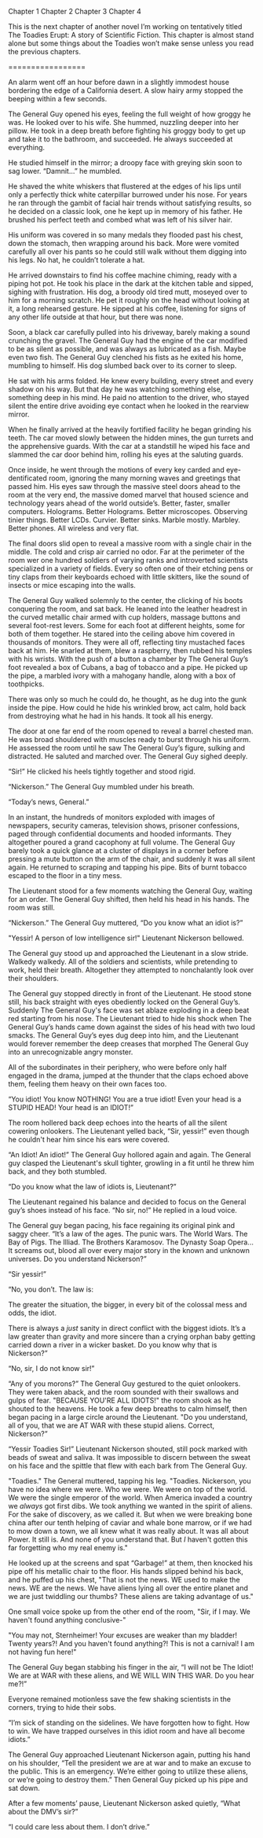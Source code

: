 Chapter 1
Chapter 2
Chapter 3
Chapter 4

This is the next chapter of another novel I’m working on tentatively titled The Toadies Erupt: A story of Scientific Fiction. This chapter is almost stand alone but some things about the Toadies won’t make sense unless you read the previous chapters.

=================

An alarm went off an hour before dawn in a slightly immodest house bordering the edge of a California desert. A slow hairy army stopped the beeping within a few seconds.

The General Guy opened his eyes, feeling the full weight of how groggy he was. He looked over to his wife. She hummed, nuzzling deeper into her pillow. He took in a deep breath before fighting his groggy body to get up and take it to the bathroom, and succeeded. He always succeeded at everything.

He studied himself in the mirror; a droopy face with greying skin soon to sag lower. “Damnit...” he mumbled.

He shaved the white whiskers that flustered at the edges of his lips until only a perfectly thick white caterpillar burrowed under his nose. For years he ran through the gambit of facial hair trends without satisfying results, so he decided on a classic look, one he kept up in memory of his father. He brushed his perfect teeth and combed what was left of his silver hair.

His uniform was covered in so many medals they flooded past his chest, down the stomach, then wrapping around his back. More were vomited carefully all over his pants so he could still walk without them digging into his legs. No hat, he couldn’t tolerate a hat.

He arrived downstairs to find his coffee machine chiming, ready with a piping hot pot. He took his place in the dark at the kitchen table and sipped, sighing with frustration. His dog, a broody old tired mutt, moseyed over to him for a morning scratch. He pet it roughly on the head without looking at it, a long rehearsed gesture. He sipped at his coffee, listening for signs of any other life outside at that hour, but there was none.

Soon, a black car carefully pulled into his driveway, barely making a sound crunching the gravel. The General Guy had the engine of the car modified to be as silent as possible, and was always as lubricated as a fish. Maybe even two fish. The General Guy clenched his fists as he exited his home, mumbling to himself. His dog slumbed back over to its corner to sleep. 

He sat with his arms folded. He knew every building, every street and every shadow on his way. But that day he was watching something else, something deep in his mind. He paid no attention to the driver, who stayed silent the entire drive avoiding eye contact when he looked in the rearview mirror. 

When he finally arrived at the heavily fortified facility he began grinding his teeth. The car moved slowly between the hidden mines, the gun turrets and the apprehensive guards. With the car at a standstill he wiped his face and slammed the car door behind him, rolling his eyes at the saluting guards.

Once inside, he went through the motions of every key carded and eye-dentificated room, ignoring the many morning waves and greetings that passed him. His eyes saw through the massive steel doors ahead to the room at the very end, the massive domed marvel that housed science and technology years ahead of the world outside’s. Better, faster, smaller computers. Holograms. Better Holograms. Better microscopes. Observing tinier things. Better LCDs. Curvier. Better sinks. Marble mostly. Marbley. Better phones. All wireless and very flat.

The final doors slid open to reveal a massive room with a single chair in the middle. The cold and crisp air carried no odor. Far at the perimeter of the room wer one hundred soldiers of varying ranks and introverted scientists specialized in a variety of fields. Every so often one of their etching pens or tiny claps from their keyboards echoed with little skitters, like the sound of insects or mice escaping into the walls.

The General Guy walked solemnly to the center, the clicking of his boots conquering the room, and sat back. He leaned into the leather headrest in the curved metallic chair armed with cup holders, massage buttons and several foot-rest levers. Some for each foot at different heights, some for both of them together. He stared into the ceiling above him covered in thousands of monitors. They were all off, reflecting tiny mustached faces back at him. He snarled at them, blew a raspberry, then rubbed his temples with his wrists. With the push of a button a chamber by The General Guy’s foot revealed a box of Cubans, a bag of tobacco and a pipe. He picked up the pipe, a marbled ivory with a mahogany handle, along with a box of toothpicks.

There was only so much he could do, he thought, as he dug into the gunk inside the pipe. How could he hide his wrinkled brow, act calm, hold back from destroying what he had in his hands. It took all his energy.

The door at one far end of the room opened to reveal a barrel chested man. He was broad shouldered with muscles ready to burst through his uniform. He assessed the room until he saw The General Guy’s figure, sulking and distracted. He saluted and marched over. The General Guy sighed deeply.

“Sir!” He clicked his heels tightly together and stood rigid.

“Nickerson.” The General Guy mumbled under his breath.

“Today’s news, General.”

In an instant, the hundreds of monitors exploded with images of newspapers, security cameras, television shows, prisoner confessions, paged through confidential documents and hooded informants. They altogether poured a grand cacophony at full volume. The General Guy barely took a quick glance at a cluster of displays in a corner before pressing a mute button on the arm of the chair, and suddenly it was all silent again. He returned to scraping and tapping his pipe. Bits of burnt tobacco escaped to the floor in a tiny mess.

The Lieutenant stood for a few moments watching the General Guy, waiting for an order. The General Guy shifted, then held his head in his hands. The room was still.

“Nickerson.” The General Guy muttered, “Do you know what an idiot is?”

"Yessir! A person of low intelligence sir!" Lieutenant Nickerson bellowed.

The General guy stood up and approached the Lieutenant in a slow stride. Walkedy walkedy. All of the soldiers and scientists, while pretending to work, held their breath. Altogether they attempted to nonchalantly look over their shoulders.

The General guy stopped directly in front of the Lieutenant. He stood stone still, his back straight with eyes obediently locked on the General Guy’s. Suddenly The General Guy's face was set ablaze exploding in a deep beat red starting from his nose. The Lieutenant tried to hide his shock when The General Guy’s hands came down against the sides of his head with two loud smacks. The General Guy’s eyes dug deep into him, and the Lieutenant would forever remember the deep creases that morphed The General Guy into an unrecognizable angry monster.

All of the subordinates in their periphery, who were before only half engaged in the drama, jumped at the thunder that the claps echoed above them, feeling them heavy on their own faces too.

“You idiot! You know NOTHING! You are a true idiot! Even your head is a STUPID HEAD! Your head is an IDIOT!” 

The room hollered back deep echoes into the hearts of all the silent cowering onlookers. The Lieutenant yelled back, “Sir, yessir!” even though he couldn't hear him since his ears were covered.

“An Idiot! An idiot!” The General Guy hollored again and again. The General guy clasped the Lieutenant's skull tighter, growling in a fit until he threw him back, and they both stumbled.

“Do you know what the law of idiots is, Lieutenant?”

The Lieutenant regained his balance and decided to focus on the General guy’s shoes instead of his face. “No sir, no!” He replied in a loud voice.

The General guy began pacing, his face regaining its original pink and saggy cheer. “It’s a law of the ages. The punic wars. The World Wars. The Bay of Pigs. The Illiad. The Brothers Karamosov. The Dynasty Soap Opera... It screams out, blood all over every major story in the known and unknown universes. Do you understand Nickerson?”

“Sir yessir!”

“No, you don’t. The law is:

The greater the situation, the bigger, in every bit of the colossal mess and odds, the idiot.


There is always a _just_ sanity in direct conflict with the biggest idiots. It’s a law greater than gravity and more sincere than a crying orphan baby getting carried down a river in a wicker basket. Do you know why that is Nickerson?”

“No, sir, I do not know sir!”

“Any of you morons?” The General Guy gestured to the quiet onlookers. They were taken aback, and the room sounded with their swallows and gulps of fear. "BECAUSE YOU'RE ALL IDIOTS!" the room shook as he shouted to the heavens. He took a few deep breaths to calm himself, then began pacing in a large circle around the Lieutenant. "Do you understand, all of you, that we are AT WAR with these stupid aliens. Correct, Nickerson?”

“Yessir Toadies Sir!” Lieutenant Nickerson shouted, still pock marked with beads of sweat and saliva.  It was impossible to discern between the sweat on his face and the spittle that flew with each bark from The General Guy.

"Toadies." The General muttered, tapping his leg. "Toadies. Nickerson, you have no idea where we were. Who we were. We were on top of the world. We were the single emperor of the world. When America invaded a country we _always_ got first dibs. We took anything we wanted in the spirit of aliens. For the sake of discovery, as we called it. But when we were breaking bone china after our tenth helping of caviar and whale bone marrow, or if we had to mow down a town, we all knew what it was really about. It was all about Power. It still is. And none of you understand that. But _I_ haven't gotten this far forgetting who my real enemy is."

He looked up at the screens and spat “Garbage!” at them, then knocked his pipe off his metallic chair to the floor. His hands slipped behind his back, and he puffed up his chest, "That is not the news. WE used to make the news. WE are the news. We have aliens lying all over the entire planet and we are just twiddling our thumbs? These aliens are taking advantage of us."

One small voice spoke up from the other end of the room, "Sir, if I may. We haven't found anything conclusive-"

"You may not, Sternheimer! Your excuses are weaker than my bladder! Twenty years?! And you haven't found anything?! This is not a carnival! I am not having fun here!"

The General Guy began stabbing his finger in the air, “I will not be The Idiot! We are at WAR with these aliens, and WE WILL WIN THIS WAR. Do you hear me?!”

Everyone remained motionless save the few shaking scientists in the corners, trying to hide their sobs.

“I’m sick of standing on the sidelines. We have forgotten how to fight. How to win. We have trapped ourselves in this idiot room and have all become idiots.”

The General Guy approached Lieutenant Nickerson again, putting his hand on his shoulder, “Tell the president we are at war and to make an excuse to the public. This is an emergency. We’re either going to utilize these aliens, or we’re going to destroy them.” Then General Guy picked up his pipe and sat down. 

After a few moments’ pause, Lieutenant Nickerson asked quietly, “What about the DMV’s sir?”

“I could care less about them. I don’t drive.”
